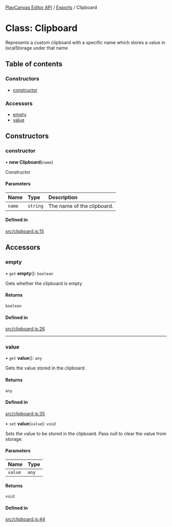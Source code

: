 [PlayCanvas Editor API](../README.md) / [Exports](../modules.md) / Clipboard

# Class: Clipboard

Represents a custom clipboard with a specific name
which stores a value in localStorage under that name

## Table of contents

### Constructors

- [constructor](Clipboard.md#constructor)

### Accessors

- [empty](Clipboard.md#empty)
- [value](Clipboard.md#value)

## Constructors

### constructor

• **new Clipboard**(`name`)

Constructor

#### Parameters

| Name | Type | Description |
| :------ | :------ | :------ |
| `name` | `string` | The name of the clipboard. |

#### Defined in

[src/clipboard.js:15](https://github.com/playcanvas/editor-api/blob/5ce3ac1/src/clipboard.js#L15)

## Accessors

### empty

• `get` **empty**(): `boolean`

Gets whether the clipboard is empty

#### Returns

`boolean`

#### Defined in

[src/clipboard.js:26](https://github.com/playcanvas/editor-api/blob/5ce3ac1/src/clipboard.js#L26)

___

### value

• `get` **value**(): `any`

Gets the value stored in the clipboard.

#### Returns

`any`

#### Defined in

[src/clipboard.js:35](https://github.com/playcanvas/editor-api/blob/5ce3ac1/src/clipboard.js#L35)

• `set` **value**(`value`): `void`

Sets the value to be stored in the clipboard. Pass null to clear the value from storage.

#### Parameters

| Name | Type |
| :------ | :------ |
| `value` | `any` |

#### Returns

`void`

#### Defined in

[src/clipboard.js:44](https://github.com/playcanvas/editor-api/blob/5ce3ac1/src/clipboard.js#L44)
